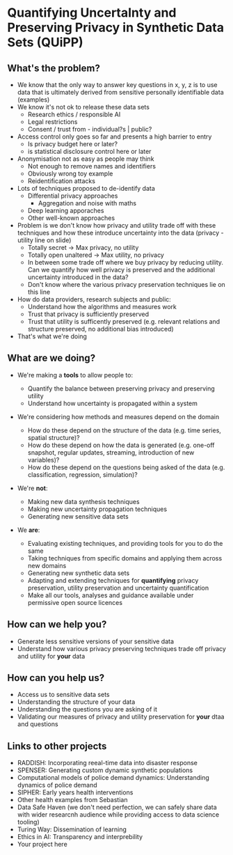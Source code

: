 # Quantifying UncertaInty and Preserving Privacy in Synthetic Data Sets (QUiPP)

## What's the problem?

- We know that the only way to answer key questions in x, y, z is to use data that is ultimately derived from sensitive personally identifiable data (examples)
- We know it's not ok to release these data sets
  - Research ethics / responsible AI
  - Legal restrictions
  - Consent / trust from - individual?s | public?
- Access control only goes so far and presents a high barrier to entry
  - Is privacy budget here or later?
  - is statistical disclosure control here or later
- Anonymisation not as easy as people may think
  - Not enough to remove names and identifiers
  - Obviously wrong toy example
  - Reidentification attacks
- Lots of techniques proposed to de-identify data
  - Differential privacy approaches
    - Aggregation and noise with maths
  - Deep learning apporaches
  - Other well-known approaches
- Problem is we don't know how privacy and utility trade off with these techniques and how these introduce uncertainty into the data  (privacy - utility line on slide)
  - Totally secret -> Max privacy, no utility
  - Totally open unaltered -> Max utility, no privacy
  - In between some trade off where we buy privacy by reducing utility. Can we quantify how well privacy is preserved and the additional uncertainty introduced in the data?
  - Don't know where the various privacy preservation techniques lie on this line
- How do data providers, research subjects and public:
  - Understand how the algorithms and measures work
  - Trust that privacy is sufficiently preserved
  - Trust that utility is sufficently preserved (e.g. relevant relations and structure preserved, no additional bias introduced)
- That's what we're doing

## What are we doing?

- We're making a **tools** to allow people to:
  - Quantify the balance between preserving privacy and preserving utility
  - Understand how uncertainty is propagated within a system
- We're considering how methods and measures depend on the domain
  - How do these depend on the structure of the data (e.g. time series, spatial structure)?
  - How do these depend on how the data is generated (e.g. one-off snapshot, regular updates, streaming, introduction of new variables)?
  - How do these depend on the questions being asked of the data (e.g. classification, regression, simulation)?

- We're **not**:
  - Making new data synthesis techniques
  - Making new uncertainty propagation techniques
  - Generating new sensitive data sets
  
- We **are**:
  - Evaluating existing techniques, and providing tools for you to do the same
  - Taking techniques from specific domains and applying them across new domains
  - Generating new synthetic data sets
  - Adapting and extending techniques for **quantifying** privacy preservation, utility preservation and uncertainty quantification
  - Make all our tools, analyses and guidance available under permissive open source licences

## How can we help you?
- Generate less sensitive versions of your sensitive data
- Understand how various privacy preserving techniques trade off privacy and utility for **your** data

## How can you help us?
- Access us to sensitive data sets
- Understanding the structure of your data
- Understanding the questions you are asking of it
- Validating our measures of privacy and utility preservation for **your** dtaa and questions

## Links to other projects
- RADDISH: Incorporating reeal-time data into disaster response
- SPENSER: Generating custom dynamic synthetic populations
- Computational models of police demand dynamics: Understanding dynamics of police demand
- SIPHER: Early years health interventions
- Other health examples from Sebastian
- Data Safe Haven (we don't need perfection, we can safely share data with wider researcnh audience while providing access to data science tooling)
- Turing Way: Dissemination of learning
- Ethics in AI: Transparency and interprebility  
- Your project here

